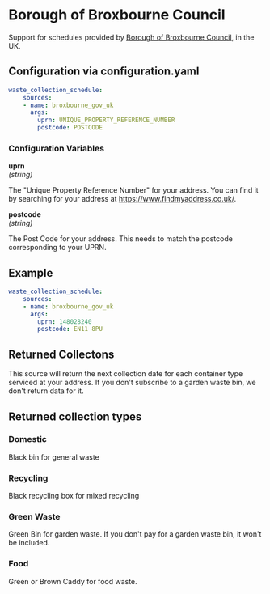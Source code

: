 # Borough of Broxbourne Council

Support for schedules provided by [Borough of Broxbourne Council](https://www.broxbourne.gov.uk/), in the UK.

## Configuration via configuration.yaml

```yaml
waste_collection_schedule:
    sources:
    - name: broxbourne_gov_uk
      args:
        uprn: UNIQUE_PROPERTY_REFERENCE_NUMBER
        postcode: POSTCODE
```

### Configuration Variables

**uprn**<br>
*(string)*

The "Unique Property Reference Number" for your address. You can find it by searching for your address at https://www.findmyaddress.co.uk/.

**postcode**<br>
*(string)*

The Post Code for your address. This needs to match the postcode corresponding to your UPRN.

## Example
```yaml
waste_collection_schedule:
    sources:
    - name: broxbourne_gov_uk
      args:
        uprn: 148028240
        postcode: EN11 8PU
```

## Returned Collectons
This source will return the next collection date for each container type serviced at your address.
If you don't subscribe to a garden waste bin, we don't return data for it.

## Returned collection types

### Domestic
Black bin for general waste

### Recycling
Black recycling box for mixed recycling 

### Green Waste
Green Bin for garden waste.
If you don't pay for a garden waste bin, it won't be included.

### Food
Green or Brown Caddy for food waste.

